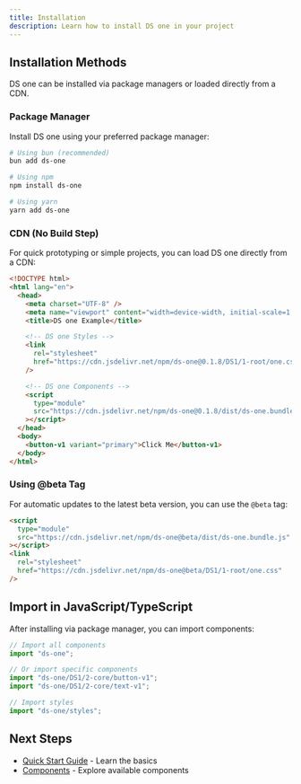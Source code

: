 ```yaml
---
title: Installation
description: Learn how to install DS one in your project
---
```


## Installation Methods

DS one can be installed via package managers or loaded directly from a CDN.

### Package Manager

Install DS one using your preferred package manager:

```bash
# Using bun (recommended)
bun add ds-one

# Using npm
npm install ds-one

# Using yarn
yarn add ds-one
```

### CDN (No Build Step)

For quick prototyping or simple projects, you can load DS one directly from a CDN:

```html
<!DOCTYPE html>
<html lang="en">
  <head>
    <meta charset="UTF-8" />
    <meta name="viewport" content="width=device-width, initial-scale=1.0" />
    <title>DS one Example</title>

    <!-- DS one Styles -->
    <link
      rel="stylesheet"
      href="https://cdn.jsdelivr.net/npm/ds-one@0.1.8/DS1/1-root/one.css"
    />

    <!-- DS one Components -->
    <script
      type="module"
      src="https://cdn.jsdelivr.net/npm/ds-one@0.1.8/dist/ds-one.bundle.js"
    ></script>
  </head>
  <body>
    <button-v1 variant="primary">Click Me</button-v1>
  </body>
</html>
```

### Using @beta Tag

For automatic updates to the latest beta version, you can use the `@beta` tag:

```html
<script
  type="module"
  src="https://cdn.jsdelivr.net/npm/ds-one@beta/dist/ds-one.bundle.js"
></script>
<link
  rel="stylesheet"
  href="https://cdn.jsdelivr.net/npm/ds-one@beta/DS1/1-root/one.css"
/>
```

## Import in JavaScript/TypeScript

After installing via package manager, you can import components:

```typescript
// Import all components
import "ds-one";

// Or import specific components
import "ds-one/DS1/2-core/button-v1";
import "ds-one/DS1/2-core/text-v1";

// Import styles
import "ds-one/styles";
```

## Next Steps

- [Quick Start Guide](/getting-started/quick-start/) - Learn the basics
- [Components](/components/button/) - Explore available components
